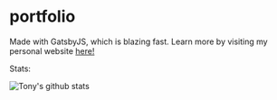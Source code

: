 # portfolio
Made with GatsbyJS, which is blazing fast.
Learn more by visiting my personal website [here!](https://tyang.netlify.app/)

Stats:

![Tony's github stats](https://github-readme-stats.vercel.app/api?username=tyang98&count_private=true)
